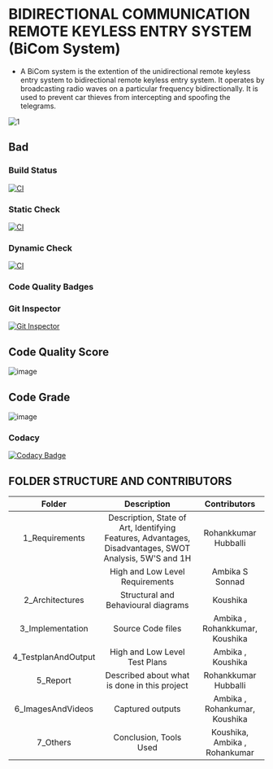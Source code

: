 # BIDIRECTIONAL  COMMUNICATION REMOTE KEYLESS ENTRY SYSTEM (BiCom System)

* A BiCom system is the extention of the unidirectional remote keyless entry system to bidirectional remote keyless entry system. It operates by broadcasting radio waves on a particular frequency bidirectionally. It is used to prevent car thieves from intercepting and spoofing the telegrams. 

![1](https://user-images.githubusercontent.com/98836479/157920149-2934c292-0b41-453d-b6d5-e4919bf50278.PNG)

## Bad

### Build Status

[![CI](https://github.com/Koushika-B/Module3_22/actions/workflows/build.yml/badge.svg?branch=main)](https://github.com/Koushika-B/Module3_22/actions/workflows/build.yml)

### Static Check

[![CI](https://github.com/Koushika-B/Module3_22/actions/workflows/build.yml/badge.svg?branch=main)](https://github.com/Koushika-B/Module3_22/actions/workflows/build.yml)

### Dynamic Check

[![CI](https://github.com/Koushika-B/Module3_22/actions/workflows/build.yml/badge.svg?branch=main)](https://github.com/Koushika-B/Module3_22/actions/workflows/build.yml)

### Code Quality Badges

### Git Inspector

[![Git Inspector](https://github.com/Koushika-B/Module3_22/actions/workflows/gitinspector.yml/badge.svg?branch=main)](https://github.com/Koushika-B/Module3_22/actions/workflows/gitinspector.yml)

## Code Quality Score

![image](https://user-images.githubusercontent.com/98836479/156201195-7634d96a-29fc-4d5b-91f1-6ea8ef75ead0.png)

## Code Grade

![image](https://user-images.githubusercontent.com/98836479/156201279-e596b36c-aed0-46fe-a464-f5b482bf30fa.png)

### Codacy

[![Codacy Badge](https://app.codacy.com/project/badge/Grade/ed7c71d81bf742839588b23ae5bf5fcc)](https://www.codacy.com/gh/Koushika-B/Module3_22/dashboard?utm_source=github.com&amp;utm_medium=referral&amp;utm_content=Koushika-B/Module3_22&amp;utm_campaign=Badge_Grade)

## FOLDER STRUCTURE AND CONTRIBUTORS

| Folder | Description | Contributors |
   |:---:|:---:|:---:|
   | 1_Requirements | Description, State of Art, Identifying Features, Advantages, Disadvantages, SWOT Analysis, 5W'S and 1H| Rohankkumar Hubballi |
   |                | High and Low Level Requirements |Ambika S Sonnad |
   | 2_Architectures | Structural and Behavioural diagrams | Koushika |
   | 3_Implementation | Source Code files | Ambika , Rohankkumar, Koushika |
   | 4_TestplanAndOutput | High and Low Level Test Plans | Ambika , Koushika |
   | 5_Report | Described about what is done in this project | Rohankkumar Hubballi |
   | 6_ImagesAndVideos | Captured outputs | Ambika , Rohankumar, Koushika  |
   | 7_Others | Conclusion, Tools Used | Koushika, Ambika , Rohankumar |
   
